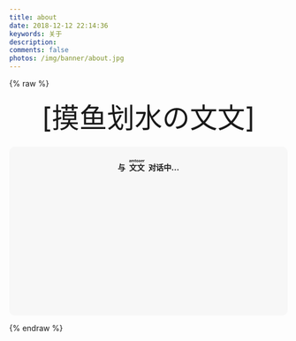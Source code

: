 ```yaml
---
title: about
date: 2018-12-12 22:14:36
keywords: 关于
description: 
comments: false
photos: /img/banner/about.jpg
---
```

{% raw %}

<div class="entry-content">
  <div class="moe-mashiro" style="text-align:center; font-size: 50px; margin-bottom: 20px;">[摸鱼划水の文文]</div>
  <div id="hello-amtoaer" class="popcontainer" style="min-height: 300px; padding: 2px 6px 4px; background-color: rgba(242, 242, 242, 0.5); border-radius: 10px;">
    <center>
    <p>
    </p>
    <h4>
    与&nbsp;<ruby>
    文文&nbsp;<rp>
    （</rp>
    <rt>
    amtoaer</rt>
    <rp>
    ）</rp>
    </ruby>
    对话中...</h4>
    <p>
    </p>
    </center>
    <bot-ui></botui>
  </div>
</div>
<script src="/js/botui.min.js"></script>
<script>
bot_ui_ini()
</script>


{% endraw %}

